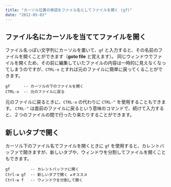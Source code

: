 ```yaml
---
title: "カーソル位置の単語をファイル名としてファイルを開く (gf)"
date: "2012-05-03"
---
```


ファイル名にカーソルを当ててファイルを開く
----

ファイル名っぽい文字列にカーソルを置いて、`gf` と入力すると、その名前のファイルを開くことができます（**goto file** と覚えます）。
同じウィンドウでファイルを開くため、その前に編集していたファイルの内容は一時的に見えなくなってしまうのですが、`CTRL-o` とすれば元のファイルに簡単に戻ってくることができます。

~~~
gf      -- カーソルの下のファイルを開く
CTRL-o  -- 元のファイルに戻る
~~~

元のファイルに戻るときに、`CTRL-o` の代わりに `CTRL-^` を使用することもできます。
`CTRL-^` は直前のファイルに戻るという意味のコマンドで、続けて入力すると、２つのファイルの間で行ったり来たりすることができます。


新しいタブで開く
----

カーソル下のファイル名でファイルを開くときに `gf` を使用すると、カレントバッファで開きますが、新しいタブや、ウィンドウを分割してファイルを開くこともできます。

~~~
gf         -- カレントバッファに開く
Ctrl-w gf  -- 新しいタブで開く ★オススメ
Ctrl-w f   -- ウィンドウを分割して開く
~~~

